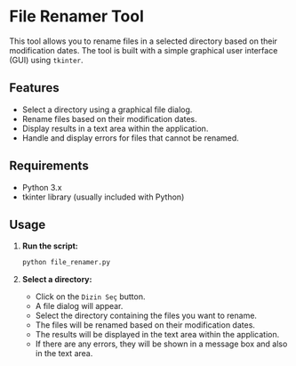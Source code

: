 # File Renamer Tool

This tool allows you to rename files in a selected directory based on their modification dates. The tool is built with a simple graphical user interface (GUI) using `tkinter`.

## Features

- Select a directory using a graphical file dialog.
- Rename files based on their modification dates.
- Display results in a text area within the application.
- Handle and display errors for files that cannot be renamed.

## Requirements

- Python 3.x
- tkinter library (usually included with Python)

## Usage

1. **Run the script:**
    ```bash
    python file_renamer.py
    ```

2. **Select a directory:**
    - Click on the `Dizin Seç` button.
    - A file dialog will appear.
    - Select the directory containing the files you want to rename.
    - The files will be renamed based on their modification dates.
    - The results will be displayed in the text area within the application.
    - If there are any errors, they will be shown in a message box and also in the text area.
